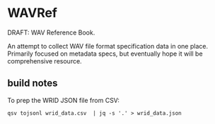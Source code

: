 # WAVRef

DRAFT: WAV Reference Book.  

An attempt to collect WAV file format specification data in one place. Primarily focused on metadata specs, but eventually hope it will be comprehensive resource.



## build notes

To prep the WRID JSON file from CSV:
```
qsv tojsonl wrid_data.csv  | jq -s '.' > wrid_data.json
```

